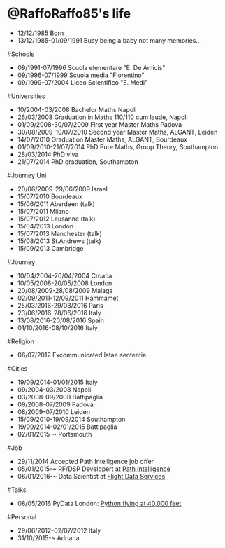 @RaffoRaffo85's life
====================

- 12/12/1985 Born
- 13/12/1985-01/09/1991 Busy being a baby not many memories..

#Schools
- 09/1991-07/1996 Scuola elementare "E. De Amicis"
- 09/1996-07/1999 Scuola media "Fiorentino"
- 09/1999-07/2004 Liceo Scientifico "E. Medi"

#Universities
- 10/2004-03/2008 Bachelor Maths Napoli
- 26/03/2008 Graduation in Maths 110/110 cum laude, Napoli
- 01/09/2008-30/07/2009 First year Master Maths Padova
- 30/08/2009-10/07/2010 Second year Master Maths, ALGANT, Leiden
- 14/07/2010 Graduation Master Maths, ALGANT, Bourdeaux
- 01/09/2010-21/07/2014 PhD Pure Maths, Group Theory, Southampton
- 28/03/2014 PhD viva
- 21/07/2014 PhD graduation, Southampton

#Journey Uni
- 20/06/2009-29/06/2009 Israel
- 15/07/2010 Bourdeaux
- 15/06/2011 Aberdeen (talk)
- 15/07/2011 Milano
- 15/07/2012 Lausanne (talk)
- 15/04/2013 London
- 15/07/2013 Manchester (talk)
- 15/08/2013 St.Andrews (talk)
- 15/09/2013 Cambridge

#Journey
- 10/04/2004-20/04/2004 Croatia
- 10/05/2008-20/05/2008 London
- 20/08/2009-28/08/2009 Malaga
- 02/09/2011-12/09/2011 Hammamet
- 25/03/2016-29/03/2016 Paris
- 23/06/2016-28/06/2016 Italy
- 13/08/2016-20/08/2016 Spain
- 01/10/2016-08/10/2016 Italy

#Religion
- 06/07/2012 Excommunicated latae sententia

#Cities
- 19/09/2014-01/01/2015 Italy 
- 09/2004-03/2008 Napoli
- 03/2008-09/2008 Battipaglia
- 09/2008-07/2009 Padova
- 08/2009-07/2010 Leiden
- 15/09/2010-19/09/2014 Southampton
- 19/09/2014-02/01/2015 Battipaglia
- 02/01/2015-~ Portsmouth

#Job
- 29/11/2014 Accepted Path Intelligence job offer
- 05/01/2015-~ RF/DSP Developert at [Path Intelligence](http://www.pathintelligence.com "Path Intelligence")
- 06/01/2016-~ Data Scientist at [Flight Data Services](http://www.flightdataservices.com)

#Talks
- 08/05/2016 PyData London: [Python flying at 40,000 feet](https://github.com/raino01r/pydata_london_2016)

#Personal
- 29/06/2012-02/07/2012 Italy
- 31/10/2015-~ Adriana
